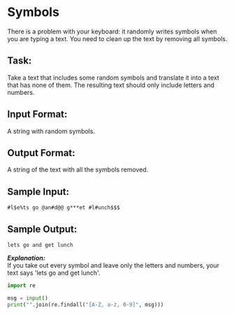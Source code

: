 # Symbols

There is a problem with your keyboard: it randomly writes symbols when you are typing a text. You need to clean up the text by removing all symbols.

## Task: 
Take a text that includes some random symbols and translate it into a text that has none of them. The resulting text should only include letters and numbers.

## Input Format: 
A string with random symbols.

## Output Format: 
A string of the text with all the symbols removed.

## Sample Input: 
```#l$e%ts go @an#d@@ g***et #l#unch$$$```

## Sample Output: 
```lets go and get lunch```

***Explanation:***<br/> 
If you take out every symbol and leave only the letters and numbers, your text says 'lets go and get lunch'.


```python
import re

msg = input()
print("".join(re.findall("[A-Z, a-z, 0-9]", msg)))
```
